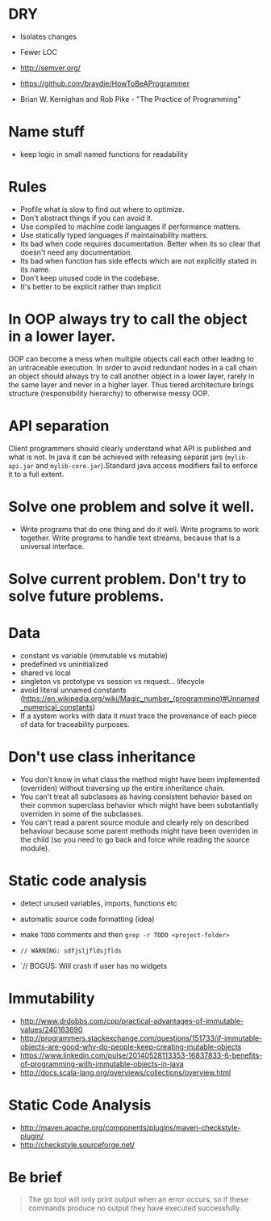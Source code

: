 # DRY
- Isolates changes
- Fewer LOC

- http://semver.org/
- https://github.com/braydie/HowToBeAProgrammer
- Brian W. Kernighan and Rob Pike - "The Practice of Programming"

# Name stuff
- keep logic in small named functions for readability

# Rules
- Profile what is slow to find out where to optimize.
- Don't abstract things if you can avoid it.
- Use compiled to machine code languages if performance matters.
- Use statically typed languages if maintainability matters.
- Its bad when code requires documentation. Better when its so clear that doesn't need any documentation.
- Its bad when function has side effects which are not explicitly stated in its name.
- Don't keep unused code in the codebase.
- It's better to be explicit rather than implicit

# In OOP always try to call the object in a lower layer.
OOP can become a mess when multiple objects call each other leading to an untraceable execution.
In order to avoid redundant nodes in a call chain an object should always try to call another object in a lower layer, rarely in the same layer and never in a higher layer. Thus tiered architecture brings structure (responsibility hierarchy) to otherwise messy OOP.

# API separation
Client programmers should clearly understand what API is published and what is not. In java it can be achieved with releasing separat jars (`mylib-api.jar` and `mylib-core.jar`).Standard java access modifiers fail to enforce it to a full extent.

# Solve one problem and solve it well.
- Write programs that do one thing and do it well. Write programs to work together. Write programs to handle text streams, because that is a universal interface.

# Solve current problem. Don't try to solve future problems.

# Data
- constant vs variable (immutable vs mutable)
- predefined vs uninitialized
- shared vs local
- singleton vs prototype vs session vs request... lifecycle
- avoid literal unnamed constants (https://en.wikipedia.org/wiki/Magic_number_(programming)#Unnamed_numerical_constants)
- If a system works with data it must trace the provenance of each piece of data for traceability purposes.

# Don't use class inheritance
- You don't know in what class the method might have been implemented (overriden) without traversing up the entire inheritance chain.
- You can't treat all subclasses as having consistent behavior based on their common superclass behavior which might have been substantially overriden in some of the subclasses.
- You can't read a parent source module and clearly rely on described behaviour because some parent methods might have been overriden in the child (so you need to go back and force while reading the source module).

# Static code analysis

- detect unused variables, imports, functions etc
- automatic source code formatting (idea)

- make `TODO` comments and then `grep -r TODO <project-folder>`

- `// WARNING: sdfjsljfldsjflds`
- `// BOGUS: Will crash if user has no widgets

# Immutability
- http://www.drdobbs.com/cpp/practical-advantages-of-immutable-values/240163690
- http://programmers.stackexchange.com/questions/151733/if-immutable-objects-are-good-why-do-people-keep-creating-mutable-objects
- https://www.linkedin.com/pulse/20140528113353-16837833-6-benefits-of-programming-with-immutable-objects-in-java
- http://docs.scala-lang.org/overviews/collections/overview.html

# Static Code Analysis
- http://maven.apache.org/components/plugins/maven-checkstyle-plugin/
- http://checkstyle.sourceforge.net/

# Be brief
> The go tool will only print output when an error occurs, so if these commands produce no output they have executed successfully.
